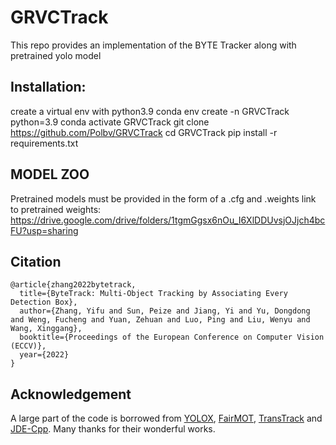 # GRVCTrack

This repo provides an implementation of the BYTE Tracker along with pretrained yolo model
## Installation:
create a virtual env with python3.9
conda env create -n GRVCTrack python=3.9
conda activate GRVCTrack
git clone https://github.com/Polbv/GRVCTrack
cd GRVCTrack
pip install -r requirements.txt
## MODEL ZOO
Pretrained models must be provided in the form of a .cfg and .weights
link to pretrained weights: https://drive.google.com/drive/folders/1tgmGgsx6nOu_I6XlDDUvsjOJjch4bcFU?usp=sharing





## Citation

```
@article{zhang2022bytetrack,
  title={ByteTrack: Multi-Object Tracking by Associating Every Detection Box},
  author={Zhang, Yifu and Sun, Peize and Jiang, Yi and Yu, Dongdong and Weng, Fucheng and Yuan, Zehuan and Luo, Ping and Liu, Wenyu and Wang, Xinggang},
  booktitle={Proceedings of the European Conference on Computer Vision (ECCV)},
  year={2022}
}
```

## Acknowledgement

A large part of the code is borrowed from [YOLOX](https://github.com/Megvii-BaseDetection/YOLOX), [FairMOT](https://github.com/ifzhang/FairMOT), [TransTrack](https://github.com/PeizeSun/TransTrack) and [JDE-Cpp](https://github.com/samylee/Towards-Realtime-MOT-Cpp). Many thanks for their wonderful works.
